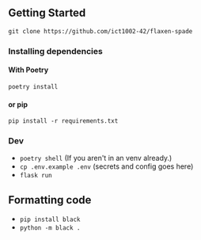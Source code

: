 ## Getting Started
`git clone https://github.com/ict1002-42/flaxen-spade`

### Installing dependencies
#### With Poetry
`poetry install`

#### or pip
`pip install -r requirements.txt`

### Dev
- `poetry shell` (If you aren't in an venv  already.)
- `cp .env.example .env` (secrets and config goes here)
- `flask run`


## Formatting code
- `pip install black`
- `python -m black .`
